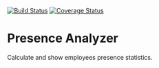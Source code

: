 
[![Build Status](https://travis-ci.org/rbast/presence-analyzer-rbast.svg?branch=bug_5864)](https://travis-ci.org/rbast/presence-analyzer-rbast) [![Coverage Status](https://coveralls.io/repos/rbast/presence-analyzer-rbast/badge.svg?branch=bug_5864)](https://coveralls.io/r/rbast/presence-analyzer-rbast?branch=bug_5864)


Presence Analyzer
=================

Calculate and show employees presence statistics.
